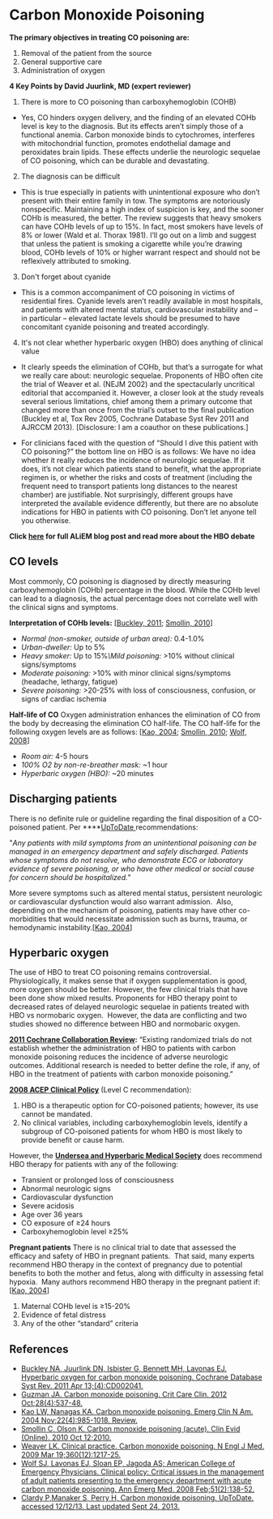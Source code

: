 


# Carbon Monoxide Poisoning

**The primary objectives in treating CO poisoning are:**

1.  Removal of the patient from the source
2.  General supportive care
3.  Administration of oxygen 

**4 Key Points by David Juurlink, MD (expert reviewer)**

1. There is more to CO poisoning than carboxyhemoglobin (COHB)
  - Yes, CO hinders oxygen delivery, and the finding of an elevated COHb level is key to the diagnosis. But its effects aren’t simply those of a functional anemia. Carbon monoxide binds to cytochromes, interferes with mitochondrial function, promotes endothelial damage and peroxidates brain lipids. These effects underlie the neurologic sequelae of CO poisoning, which can be durable and devastating.

2. The diagnosis can be difficult

  - This is true especially in patients with unintentional exposure who don’t present with their entire family in tow. The symptoms are notoriously nonspecific. Maintaining a high index of suspicion is key, and the sooner COHb is measured, the better. The review suggests that heavy smokers can have COHb levels of up to 15%. In fact, most smokers have levels of 8% or lower (Wald et al. Thorax 1981). I’ll go out on a limb and suggest that unless the patient is smoking a cigarette while you’re drawing blood, COHb levels of 10% or higher warrant respect and should not be reflexively attributed to smoking.  

3. Don't forget about cyanide

  - This is a common accompaniment of CO poisoning in victims of residential fires.  Cyanide levels aren’t readily available in most hospitals, and patients with altered mental status, cardiovascular instability and – in particular – elevated lactate levels should be presumed to have concomitant cyanide poisoning and treated accordingly.

4. It's not clear whether hyperbaric oxygen (HBO) does anything of clinical value

  - It clearly speeds the elimination of COHb, but that’s a surrogate for what we really care about: neurologic sequelae. Proponents of HBO often cite the trial of Weaver et al. (NEJM 2002) and the spectacularly uncritical editorial that accompanied it. However, a closer look at the study reveals several serious limitations, chief among them a primary outcome that changed more than once from the trial’s outset to the final publication (Buckley et al, Tox Rev 2005, Cochrane Database Syst Rev 2011 and AJRCCM 2013). [Disclosure: I am a coauthor on these publications.]

  - For clinicians faced with the question of “Should I dive this patient with CO poisoning?” the bottom line on HBO is as follows: We have no idea whether it really reduces the incidence of neurologic sequelae. If it does, it’s not clear which patients stand to benefit, what the appropriate regimen is, or whether the risks and costs of treatment (including the frequent need to transport patients long distances to the nearest chamber) are justifiable. Not surprisingly, different groups have interpreted the available evidence differently, but there are no absolute indications for HBO in patients with CO poisoning. Don’t let anyone tell you otherwise.

**Click [here](http://academiclifeinem.com/dive-dive/) for full ALiEM blog post and read more about the HBO debate**

## CO levels

Most commonly, CO poisoning is diagnosed by directly measuring carboxyhemoglobin (COHb) percentage in the blood. While the COHb level can lead to a diagnosis, the actual percentage does not correlate well with the clinical signs and symptoms.

**Interpretation of COHb levels:** \[[Buckley, 2011](http://www.ncbi.nlm.nih.gov/pubmed/21491385); [Smollin, 2010](http://www.ncbi.nlm.nih.gov/pubmed/21418677)\]

-   *Normal (non-smoker, outside of urban area):* 0.4-1.0%
-   *Urban-dweller:* Up to 5%
-   *Heavy smoker:* Up to 15%*\\Mild poisoning:* &gt;10% without clinical signs/symptoms
-   *Moderate poisoning:* &gt;10% with minor clinical signs/symptoms (headache, lethargy, fatigue)
-   *Severe poisoning:* &gt;20-25% with loss of consciousness, confusion, or signs of cardiac ischemia

**Half-life of CO**
Oxygen administration enhances the elimination of CO from the body by decreasing the elimination CO half-life. The CO half-life for the following oxygen levels are as follows: \[[Kao, 2004](http://www.ncbi.nlm.nih.gov/pubmed/15474779); [Smollin, 2010](http://www.ncbi.nlm.nih.gov/pubmed/21418677); [Wolf, 2008](http://www.ncbi.nlm.nih.gov/pubmed/18206551)\] 

-   *Room air:* 4-5 hours
-   *100% O2 by non-re-breather mask:* ~1 hour
-   *Hyperbaric oxygen (HBO):* ~20 minutes

## Discharging patients

There is no definite rule or guideline regarding the final disposition of a CO-poisoned patient. Per ****[UpToDate ](http://www.uptodate.com/contents/carbon-monoxide-poisoning)recommendations: 

"*Any patients with mild symptoms from an unintentional poisoning can be managed in an emergency department and safely discharged. Patients whose symptoms do not resolve, who demonstrate ECG or laboratory evidence of severe poisoning, or who have other medical or social cause for concern should be hospitalized.*"

More severe symptoms such as altered mental status, persistent neurologic or cardiovascular dysfunction would also warrant admission.  Also, depending on the mechanism of poisoning, patients may have other co-morbidities that would necessitate admission such as burns, trauma, or hemodynamic instability.\[[Kao, 2004](http://www.ncbi.nlm.nih.gov/pubmed/15474779)\]

## Hyperbaric oxygen

The use of HBO to treat CO poisoning remains controversial. Physiologically, it makes sense that if oxygen supplementation is good, more oxygen should be better. However, the few clinical trials that have been done show mixed results. Proponents for HBO therapy point to decreased rates of delayed neurologic sequelae in patients treated with HBO vs normobaric oxygen.  However, the data are conflicting and two studies showed no difference between HBO and normobaric oxygen. 

**[2011 Cochrane Collaboration Review](http://www.ncbi.nlm.nih.gov/pubmed/21491385):**
“Existing randomized trials do not establish whether the administration of HBO to patients with carbon monoxide poisoning reduces the incidence of adverse neurologic outcomes. Additional research is needed to better define the role, if any, of HBO in the treatment of patients with carbon monoxide poisoning.”

**[2008 ACEP Clinical Policy](http://www.ncbi.nlm.nih.gov/pubmed/18206551)** (Level C recommendation):

1.  HBO is a therapeutic option for CO-poisoned patients; however, its use cannot be mandated.
2.  No clinical variables, including carboxyhemoglobin levels, identify a subgroup of CO-poisoned patients for whom HBO is most likely to provide benefit or cause harm.

However, the **[Undersea and Hyperbaric Medical Society](http://www.ncbi.nlm.nih.gov/pubmed/19297574)** does recommend HBO therapy for patients with any of the following: 

-   Transient or prolonged loss of consciousness
-   Abnormal neurologic signs
-   Cardiovascular dysfunction
-   Severe acidosis
-   Age over 36 years
-   CO exposure of ≥24 hours
-   Carboxyhemoglobin level ≥25%

**Pregnant patients**
There is no clinical trial to date that assessed the efficacy and safety of HBO in pregnant patients.  That said, many experts recommend HBO therapy in the context of pregnancy due to potential benefits to both the mother and fetus, along with difficulty in assessing fetal hypoxia.  Many authors recommend HBO therapy in the pregnant patient if: \[[Kao, 2004](http://www.ncbi.nlm.nih.gov/pubmed/15474779)\]

1.  Maternal COHb level is ≥15-20%
2.  Evidence of fetal distress
3.  Any of the other “standard” criteria 

## References

-   [Buckley NA, Juurlink DN, Isbister G, Bennett MH, Lavonas EJ. Hyperbaric oxygen for carbon monoxide poisoning. Cochrane Database Syst Rev. 2011 Apr 13;(4):CD002041.](http://www.ncbi.nlm.nih.gov/pubmed/21491385)
-   [Guzman JA. Carbon monoxide poisoning. Crit Care Clin. 2012 Oct;28(4):537-48.](http://www.ncbi.nlm.nih.gov/pubmed/22998990)
-   [Kao LW, Nanagas KA. Carbon monoxide poisoning. Emerg Clin N Am. 2004 Nov;22(4):985-1018. Review.](http://www.ncbi.nlm.nih.gov/pubmed/15474779)
-   [Smollin C, Olson K. Carbon monoxide poisoning (acute). Clin Evid (Online). 2010 Oct 12;2010.](http://www.ncbi.nlm.nih.gov/pubmed/21418677)
-   [Weaver LK. Clinical practice. Carbon monoxide poisoning. N Engl J Med. 2009 Mar 19;360(12):1217-25.](http://www.ncbi.nlm.nih.gov/pubmed/19297574)
-   [Wolf SJ, Lavonas EJ, Sloan EP, Jagoda AS; American College of Emergency Physicians. Clinical policy: Critical issues in the management of adult patients presenting to the emergency department with acute carbon monoxide poisoning. Ann Emerg Med. 2008 Feb;51(2):138-52.](http://www.ncbi.nlm.nih.gov/pubmed/18206551)
-   [Clardy P,Manaker S, Perry H, Carbon monoxide poisoning. UpToDate. accessed 12/12/13. Last updated Sept 24, 2013.](http://www.uptodate.com/contents/carbon-monoxide-poisoning)
